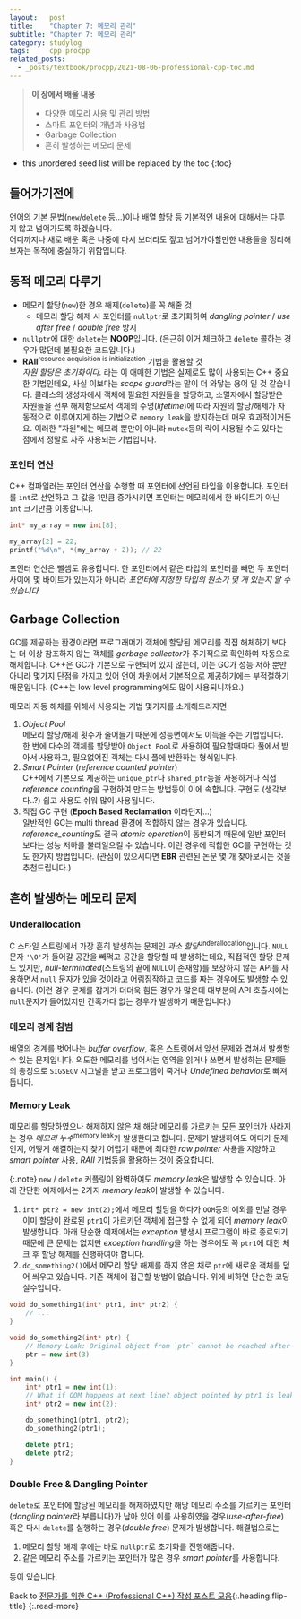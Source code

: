 ```yaml
---
layout:   post
title:    "Chapter 7: 메모리 관리"
subtitle: "Chapter 7: 메모리 관리"
category: studylog
tags:     cpp procpp
related_posts:
  - _posts/textbook/procpp/2021-08-06-professional-cpp-toc.md
---
```


> **이 장에서 배울 내용**
>
> * 다양한 메모리 사용 및 관리 방법
> * 스마트 포인터의 개념과 사용법
> * Garbage Collection
> * 흔히 발생하는 메모리 문제

<!--more-->

* this unordered seed list will be replaced by the toc
{:toc}

## 들어가기전에

언어의 기본 문법(`new`/`delete` 등...)이나 배열 할당 등 기본적인 내용에 대해서는 다루지 않고 넘어가도록 하겠습니다.<br>
어디까지나 새로 배운 혹은 나중에 다시 보더라도 짚고 넘어가야할만한 내용들을 정리해보자는 목적에 충실하기 위함입니다.

## 동적 메모리 다루기

* 메모리 할당(`new`)한 경우 해제(`delete`)를 꼭 해줄 것
    * 메모리 할당 해제 시 포인터를 `nullptr`로 초기화하여 *dangling pointer* / *use after free* / *double free* 방지
* `nullptr`에 대한 `delete`는 **NOOP**입니다. (은근히 이거 체크하고 `delete` 콜하는 경우가 많던데 불필요한 코드입니다.)
* **RAII**<sup>resource acquisition is initialization</sup> 기법을 활용할 것<br>
    *자원 할당은 초기화이다.* 라는 이 애매한 기법은 실제로도 많이 사용되는 C++ 중요한 기법인데요,
    사실 이보다는 *scope guard*라는 말이 더 와닿는 용어 일 것 같습니다. 클래스의 생성자에서 객체에 필요한 자원들을 할당하고, 소멸자에서
    할당받은 자원들을 전부 해제함으로서 객체의 수명(*lifetime*)에 따라 자원의 할당/해제가 자동적으로 이루어지게 하는 기법으로
    `memory leak`을 방지하는데 매우 효과적이거든요. 이러한 "자원"에는 메모리 뿐만이 아니라 `mutex`등의 락이 사용될 수도 있다는 점에서
    정말로 자주 사용되는 기법입니다.

### 포인터 연산

C++ 컴파일러는 포인터 연산을 수행할 때 포인터에 선언된 타입을 이용합니다.
포인터를 `int`로 선언하고 그 값을 1만큼 증가시키면 포인터는 메모리에서 한 바이트가 아닌 `int` 크기만큼 이동합니다.

```c++
int* my_array = new int[8];

my_array[2] = 22;
printf("%d\n", *(my_array + 2)); // 22
```

포인터 연산은 뺄셈도 유용합니다. 한 포인터에서 같은 타입의 포인터를 빼면 두 포인터 사이에 몇 바이트가 있는지가 아니라 *포인터에 지정한 타입의
원소가 몇 개 있는지 알 수 있습니다.*

## Garbage Collection

GC를 제공하는 환경이라면 프로그래머가 객체에 할당된 메모리를 직접 해체하기 보다는 더 이상 참조하지 않는 객체를 *garbage collector*가
주기적으로 확인하여 자동으로 해제합니다. C++은 GC가 기본으로 구현되어 있지 않는데, 이는 GC가 성능 저하 뿐만 아니라 몇가지 단점을 가지고 있어
언어 차원에서 기본적으로 제공하기에는 부적절하기 때문입니다. (C++는 low level programming에도 많이 사용되니까요.)

메모리 자동 해체를 위해서 사용되는 기법 몇가지를 소개해드리자면

1. *Object Pool*<br>
    메모리 할당/해제 횟수가 줄어들기 때문에 성능면에서도 이득을 주는 기법입니다. 한 번에 다수의 객체를 할당받아 `Object Pool`로 사용하여
    필요할때마다 풀에서 받아서 사용하고, 필요없어진 객체는 다시 풀에 반환하는 형식입니다.
2. *Smart Pointer* (*reference counted pointer*)<br>
    C++에서 기본으로 제공하는 `unique_ptr`나 `shared_ptr`등을 사용하거나 직접 *reference counting*을 구현하여 만드는 방법등이 이에
    속합니다. 구현도 (생각보다..?) 쉽고 사용도 쉬워 많이 사용됩니다.
3. 직접 GC 구현 (**Epoch Based Reclamation** 이라던지...)<br>
    일반적인 GC는 multi thread 환경에 적합하지 않는 경우가 있습니다. *reference_counting*도 결국 *atomic operation*이 동반되기
    때문에 일반 포인터보다는 성능 저하를 불러일으킬 수 있습니다. 이런 경우에 적합한 GC를 구현하는 것도 한가지 방법입니다.
    (관심이 있으시다면 **EBR** 관련된 논문 몇 개 찾아보시는 것을 추천드립니다.)

## 흔히 발생하는 메모리 문제

### Underallocation

C 스타일 스트링에서 가장 흔히 발생하는 문제인 *과소 할당*<sup>underallocation</sup>입니다. `NULL` 문자 `'\0'`가 들어갈 공간을 빼먹고
공간을 할당할 때 발생하는데요, 직접적인 할당 문제도 있지만, *null-terminated*(스트링의 끝에 `NULL`이 존재함)를 보장하지 않는 API를
사용하면서 `null` 문자가 있을 것이라고 어림짐작하고 코드를 짜는 경우에도 발생할 수 있습니다. (이런 경우 문제를 잡기가 더더욱 힘든 경우가
많은데 대부분의 API 호출시에는 `null`문자가 들어있지만 간혹가다 없는 경우가 발생하기 때문입니다.)

### 메모리 경계 침범

배열의 경계를 벗어나는 *buffer overflow*, 혹은 스트링에서 앞선 문제와 겹쳐서 발생할 수 있는 문제입니다. 의도한 메모리를 넘어서는 영역을
읽거나 쓰면서 발생하는 문제들의 총칭으로 `SIGSEGV` 시그널을 받고 프로그램이 죽거나 *Undefined behavior*로 빠져듭니다.

### Memory Leak

메모리를 할당하였으나 해제하지 않은 채 해당 메모리를 가르키는 모든 포인터가 사라지는 경우 *메모리 누수*<sup>memory leak</sup>가
발생한다고 합니다. 문제가 발생하여도 어디가 문제인지, 어떻게 해결하는지 찾기 어렵기 때문에 최대한 *raw pointer* 사용을 지양하고
*smart pointer* 사용, *RAII* 기법등을 활용하는 것이 중요합니다.

{:.note}
`new` / `delete` 커플링이 완벽하여도 *memory leak*은 발생할 수 있습니다.
아래 간단한 예제에서는 2가지 *memory leak*이 발생할 수 있습니다.

1. `int* ptr2 = new int(2);`에서 메모리 할당을 하다가 `OOM`등의 예외를 만날 경우 이미 할당이 완료된 `ptr1`이 가르키던 객체에 접근할 수
없게 되어 *memory leak*이 발생합니다. 아래 단순한 예제에서는 *exception* 발생시 프로그램이 바로 종료되기 때문에 큰 문제는 없지만
*exception handling*을 하는 경우에도 꼭 `ptr1`에 대한 체크 후 할당 해제를 진행하여야 합니다.
2. `do_something2()`에서 메모리 할당 해제를 하지 않은 채로 `ptr`에 새로운 객체를 덮어 씌우고 있습니다. 기존 객체에 접근할 방법이 없습니다.
위에 비하면 단순한 코딩 실수입니다.


```c++
void do_something1(int* ptr1, int* ptr2) {
    // ...
}

void do_something2(int* ptr) {
    // Memory Leak: Original object from `ptr` cannot be reached after this line.
    ptr = new int(3)
}

int main() {
    int* ptr1 = new int(1);
    // What if OOM happens at next line? object pointed by ptr1 is leaked!
    int* ptr2 = new int(2);

    do_something1(ptr1, ptr2);
    do_something2(ptr1);

    delete ptr1;
    delete ptr2;
}
```

### Double Free & Dangling Pointer

`delete`로 포인터에 할당된 메모리를 해제하였지만 해당 메모리 주소를 가르키는 포인터(*dangling pointer*라 부릅니다)가 남아 있어
이를 사용하였을 경우(*use-after-free*) 혹은 다시 `delete`를 실행하는 경우(*double free*) 문제가 발생합니다.
해결법으로는

1. 메모리 할당 해제 후에는 바로 `nullptr`로 초기화를 진행해줍니다.
2. 같은 메모리 주소를 가르키는 포인터가 많은 경우 *smart pointer*를 사용합니다.

등이 있습니다.

Back to [전문가를 위한 C++ (Professional C++) 작성 포스트 모음](2021-08-05-professional-cpp-toc.md){:.heading.flip-title}
{:.read-more}
